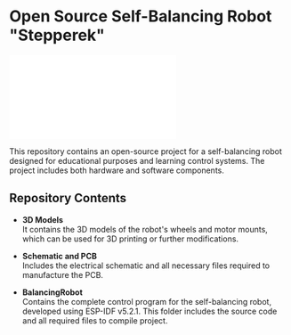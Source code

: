 # Open Source Self-Balancing Robot "Stepperek"
![Self-balancing robot](images/self_balancing_robot.pdf)

This repository contains an open-source project for a self-balancing robot designed for educational purposes and learning control systems. The project includes both hardware and software components.

## Repository Contents

- **3D Models**  
It contains the 3D models of the robot's wheels and motor mounts, which can be used for 3D printing or further modifications.

- **Schematic and PCB**  
Includes the electrical schematic and all necessary files required to manufacture the PCB.

- **BalancingRobot**  
Contains the complete control program for the self-balancing robot, developed using ESP-IDF v5.2.1. This folder includes the source code and all required files to compile project.
